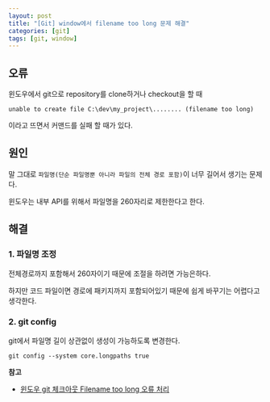 ```yaml
---
layout: post
title: "[Git] window에서 filename too long 문제 해결"
categories: [git]
tags: [git, window]
---
```


## 오류
윈도우에서 git으로 repository를 clone하거나 checkout을 할 때

```
unable to create file C:\dev\my_project\........ (filename too long)
```

이라고 뜨면서 커맨드를 실패 할 때가 있다.


## 원인

말 그대로 `파일명(단순 파일명뿐 아니라 파일의 전체 경로 포함)`이 너무 길어서 생기는 문제다.

윈도우는 내부 API를 위해서 파일명을 260자리로 제한한다고 한다.

## 해결

### 1. 파일명 조정 

전체경로까지 포함해서 260자이기 때문에 조절을 하려면 가능은하다.

하지만 코드 파일이면 경로에 패키지까지 포함되어있기 때문에 쉽게 바꾸기는 어렵다고 생각한다.

### 2. git config

git에서 파일명 길이 상관없이 생성이 가능하도록 변경한다.

```
git config --system core.longpaths true
``` 
    



**참고**

- [윈도우 git 체크아웃 Filename too long 오류 처리](https://javacan.tistory.com/entry/window-git-filename-too-long-error)






